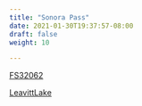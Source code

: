 ```yaml
---
title: "Sonora Pass"
date: 2021-01-30T19:37:57-08:00
draft: false
weight: 10

---
```


<a target="_blank" href="/stat1/static/maps/FS32062.pdf">FS32062</a> 

<a target="_blank" href="/stat1/static/maps/LeavittLake.pdf">LeavittLake</a> 
